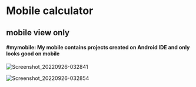 # Mobile calculator 
## mobile view only

#### #mymobile: My mobile contains projects created on Android IDE and only looks good on mobile
![Screenshot_20220926-032841](https://user-images.githubusercontent.com/103376339/192182191-301cb30a-d07c-4fdb-8287-a2129bc16ada.png)

![Screenshot_20220926-032854](https://user-images.githubusercontent.com/103376339/192182582-55c8cb83-19df-41fb-a5f2-896c3530408b.png)




